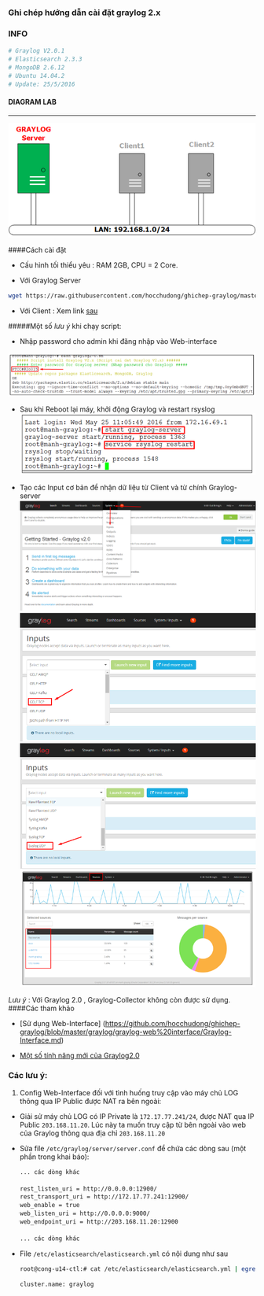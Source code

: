 ﻿### Ghi chép hướng dẫn cài đặt graylog 2.x

### INFO
```sh
# Graylog V2.0.1
# Elasticsearch 2.3.3
# MongoDB 2.6.12
# Ubuntu 14.04.2
# Update: 25/5/2016
```

#### DIAGRAM LAB
*** 
![Topo LAB](images/grayloglab.png)

####Cách cài đặt
 - Cấu hình tối thiểu yêu : RAM 2GB, CPU = 2 Core.
 
 - Với Graylog Server
 
 ```sh
 wget https://raw.githubusercontent.com/hocchudong/ghichep-graylog/master/graylog/graylog-scripts/graylog2-0.sh
 ```
 - Với Client : Xem link [sau](https://github.com/hocchudong/ghichep-graylog/blob/master/graylog/T%C3%A0i%20li%E1%BB%87u%20Graylog%202.0/graylog-configuring.md)
 
 #####Một số *lưu ý* khi chạy script:
 
 - Nhập password cho admin khi đăng nhập vào Web-interface
 
 ![NOTE1](images/i1.png)


 - Sau khi Reboot lại máy, khởi động Graylog và restart rsyslog
 ![NOTE3](images/ii3.png)

 - Tạo các Input cơ bản để nhận dữ liệu từ Client và từ chính Graylog-server
 ![NOTE4](images/i4.png)
 ![NOTE5](images/i5.png)
 ![NOTE6](images/i6.png)
 ![NOTE7](images/i7.png)
 
*Lưu ý* : Với Graylog 2.0 ,  Graylog-Collector không còn được sử dụng.
####Các tham khảo
 - [Sử dụng Web-Interface] (https://github.com/hocchudong/ghichep-graylog/blob/master/graylog/graylog-web%20interface/Graylog-Interface.md)
 
 
 - [Một số tính năng mới của Graylog2.0](https://github.com/hocchudong/ghichep-graylog/blob/master/graylog/Graylog%202.0%20-%20Nh%E1%BB%AFng%20t%C3%ADnh%20n%C4%83ng%20m%E1%BB%9Bi.md)

 
### Các lưu ý: 
1. Config Web-Interface đối với tình huống truy cập vào máy chủ LOG thông qua IP Public được NAT ra bên ngoài:

- Giải sử máy chủ LOG có IP Private là `172.17.77.241/24`, được NAT qua IP Public `203.168.11.20`. Lúc này ta muốn truy cập từ bên ngoài vào web của Graylog thông qua địa chỉ `203.168.11.20`

- Sửa file `/etc/graylog/server/server.conf`  để chứa các dòng sau (một phần trong khai báo):
    
    ```sh
    ... các dòng khác
    
    rest_listen_uri = http://0.0.0.0:12900/
    rest_transport_uri = http://172.17.77.241:12900/
    web_enable = true
    web_listen_uri = http://0.0.0.0:9000/
    web_endpoint_uri = http://203.168.11.20:12900
    
    ... các dòng khác
    ```
    
- File `/etc/elasticsearch/elasticsearch.yml` có nội dung như sau
    
    ```sh
    root@cong-u14-ctl:# cat /etc/elasticsearch/elasticsearch.yml | egrep -v '^#|^$'
    ```
    
    ```sh
    cluster.name: graylog
    ```

